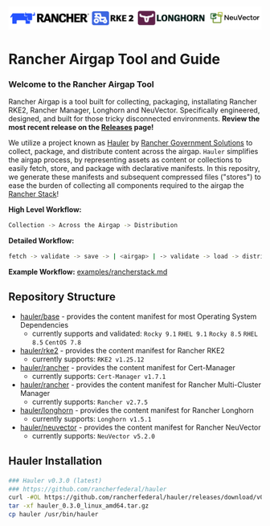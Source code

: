![rancher-long-banner](images/rgs-banner-rounded.png)

# Rancher Airgap Tool and Guide

### Welcome to the Rancher Airgap Tool
Rancher Airgap is a tool built for collecting, packaging, installating Rancher RKE2, Rancher Manager, Longhorn and NeuVector. Specifically engineered, designed, and built for those tricky disconnected environments. **Review the most recent release on the [Releases](https://github.com/zackbradys/rancher-airgap/releases) page!**

We utilize a project known as [Hauler](https://github.com/rancherfederal/hauler) by [Rancher Government Solutions](https://github.com/rancherfederal) to collect, package, and distribute content across the airgap. `Hauler` simplifies the airgap process, by representing assets as content or collections to easily fetch, store, and package with declarative manifests. In this repositry, we generate these manifests and subsequent compressed files ("stores") to ease the burden of collecting all components required to the airgap the [Rancher Stack](https://ranchergovernment.com/products)!

**High Level Workflow:**
```bash
Collection -> Across the Airgap -> Distribution
```

**Detailed Workflow:**
```bash
fetch -> validate -> save -> | <airgap> | -> validate -> load -> distribute
```

**Example Workflow:** [examples/rancherstack.md](examples/rancherstack.md)

## Repository Structure

* [hauler/base](hauler/base/README.md) - provides the content manifest for most Operating System Dependencies
  * currently supports and validated: `Rocky 9.1` `RHEL 9.1` `Rocky 8.5` `RHEL 8.5` `CentOS 7.8`
* [hauler/rke2](hauler/rke2/README.md) - provides the content manifest for Rancher RKE2
  * currently supports: `RKE2 v1.25.12`
* [hauler/rancher](hauler/rancher/README.md) - provides the content manifest for Cert-Manager
  * currently supports: `Cert-Manager v1.7.1`
* [hauler/rancher](hauler/rancher/README.md) - provides the content manifest for Rancher Multi-Cluster Manager
  * currently supports: `Rancher v2.7.5`
* [hauler/longhorn](hauler/longhorn/README.md) - provides the content manifest for Rancher Longhorn
  * currently supports: `Longhorn v1.5.1`
* [hauler/neuvector](hauler/neuvector/README.md) - provides the content manifest for Rancher NeuVector
  * currently supports: `NeuVector v5.2.0`

## Hauler Installation

```bash
### Hauler v0.3.0 (latest)
### https://github.com/rancherfederal/hauler
curl -#OL https://github.com/rancherfederal/hauler/releases/download/v0.3.0/hauler_0.3.0_linux_amd64.tar.gz
tar -xf hauler_0.3.0_linux_amd64.tar.gz
cp hauler /usr/bin/hauler
```